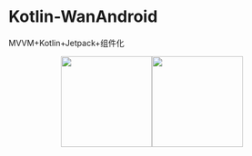 # Kotlin-WanAndroid
MVVM+Kotlin+Jetpack+组件化

<div align="center">
   <img src="https://github.com/stewForAni/KotlinBox-WanAndroid/blob/main/github_imgs/w1.jpeg?raw=true"  height=160><img src="https://github.com/stewForAni/KotlinBox-WanAndroid/blob/main/github_imgs/w2.jpeg?raw=true" height=160>
</div>
